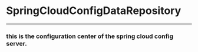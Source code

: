 # SpringCloudConfigDataRepository
---
### this is the configuration center of the spring cloud config server.
